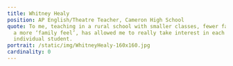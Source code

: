 ```yaml
---
title: Whitney Healy
position: AP English/Theatre Teacher, Cameron High School
quote: To me, teaching in a rural school with smaller classes, fewer faculty and
  a more ‘family feel’, has allowed me to really take interest in each
  individual student.
portrait: /static/img/WhitneyHealy-160x160.jpg
cardinality: 0
---
```


